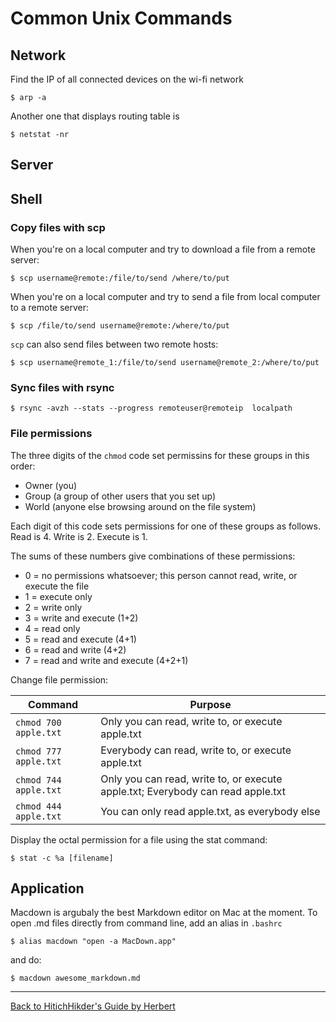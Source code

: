 # Common Unix Commands

## Network

Find the IP of all connected devices on the wi-fi network

```
$ arp -a
```
Another one that displays routing table is

```
$ netstat -nr
```

## Server



## Shell

### Copy files with scp

When you're on a local computer and try to download a file from a remote server:

```
$ scp username@remote:/file/to/send /where/to/put
```

When you're on a local computer and try to send a file from local computer to a remote server:

```
$ scp /file/to/send username@remote:/where/to/put
```

`scp` can also send files between two remote hosts:

```
$ scp username@remote_1:/file/to/send username@remote_2:/where/to/put
```

### Sync files with rsync

```
$ rsync -avzh --stats --progress remoteuser@remoteip  localpath
```

### File permissions

The three digits of the `chmod` code set permissins for these groups in this order:

- Owner (you)
- Group (a group of other users that you set up)
- World (anyone else browsing around on the file system)

Each digit of this code sets permissions for one of these groups as follows. Read is 4. Write is 2. Execute is 1.

The sums of these numbers give combinations of these permissions:

- 0 = no permissions whatsoever; this person cannot read, write, or execute the file
- 1 = execute only
- 2 = write only
- 3 = write and execute (1+2)
- 4 = read only
- 5 = read and execute (4+1)
- 6 = read and write (4+2)
- 7 = read and write and execute (4+2+1)

Change file permission:

| Command | Purpose |
| --- | --- |
| `chmod 700 apple.txt` | Only you can read, write to, or execute apple.txt |
| `chmod 777 apple.txt` | Everybody can read, write to, or execute apple.txt |
| `chmod 744 apple.txt` | Only you can read, write to, or execute apple.txt; Everybody can read apple.txt |
| `chmod 444 apple.txt` | You can only read apple.txt, as everybody else |

Display the octal permission for a file using the stat command:

```
$ stat -c %a [filename]
```

## Application

Macdown is argubaly the best Markdown editor on Mac at the moment. To open .md files directly from command line, add an alias in `.bashrc`

```
$ alias macdown "open -a MacDown.app"
```
and do:
```
$ macdown awesome_markdown.md
```


***

[Back to HitichHikder's Guide by Herbert](README.md)